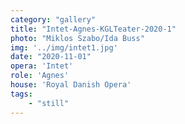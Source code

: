 ```yaml
---
category: "gallery"
title: "Intet-Agnes-KGLTeater-2020-1"
photo: "Miklos Szabo/Ida Buss"
img: '../img/intet1.jpg'
date: "2020-11-01"
opera: 'Intet'
role: 'Agnes'
house: 'Royal Danish Opera'
tags:
    - "still"
---
```

